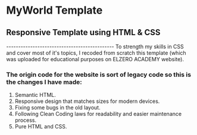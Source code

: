 <h1>MyWorld Template</h1>

<h2>Responsive Template using HTML & CSS</h2>
---------------------------------------------
To strength my skills in CSS and cover most of it's topics,
I recoded from scratch this template (which was uploaded for educational purposes on ELZERO ACADEMY website).

<h3>The origin code for the website is sort of legacy code so this is the changes I have made:</h3>
<ol>
  <li>Semantic HTML.</li>
  <li>Responsive design that matches sizes for modern devices.</li>
  <li>Fixing some bugs in the old layout.</li>
  <li>Following Clean Coding laws for readability and easier maintenance process.</li>
  <li>Pure HTML and CSS.</li>
</ol>
